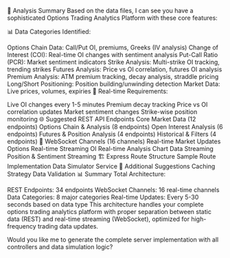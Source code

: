 🧠 Analysis Summary
Based on the data files, I can see you have a sophisticated Options Trading Analytics Platform with these core features:

📊 Data Categories Identified:

Options Chain Data: Call/Put OI, premiums, Greeks (IV analysis)
Change of Interest (COI): Real-time OI changes with sentiment analysis
Put-Call Ratio (PCR): Market sentiment indicators
Strike Analysis: Multi-strike OI tracking, trending strikes
Futures Analysis: Price vs OI correlation, futures OI analysis
Premium Analysis: ATM premium tracking, decay analysis, straddle pricing
Long/Short Positioning: Position building/unwinding detection
Market Data: Live prices, volumes, expiries
🔄 Real-time Requirements:

Live OI changes every 1-5 minutes
Premium decay tracking
Price vs OI correlation updates
Market sentiment changes
Strike-wise position monitoring
🌐 Suggested REST API Endpoints
Core Market Data (12 endpoints)
Options Chain & Analysis (8 endpoints)
Open Interest Analysis (6 endpoints)
Futures & Position Analysis (4 endpoints)
Historical & Filters (4 endpoints)
🔁 WebSocket Channels (16 channels)
Real-time Market Updates
Options Real-time Streaming
OI Real-time Analysis
Chart Data Streaming
Position & Sentiment Streaming
🏗️ Express Route Structure
Sample Route Implementation
Data Simulator Service
🔧 Additional Suggestions
Caching Strategy
Data Validation
📊 Summary
Total Architecture:

REST Endpoints: 34 endpoints
WebSocket Channels: 16 real-time channels
Data Categories: 8 major categories
Real-time Updates: Every 5-30 seconds based on data type
This architecture handles your complete options trading analytics platform with proper separation between static data (REST) and real-time streaming (WebSocket), optimized for high-frequency trading data updates.

Would you like me to generate the complete server implementation with all controllers and data simulation logic?